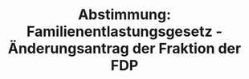 ---
abstimmung:
  abstimmung: 5
  bundestagssitzung: 137
  legislaturperiode: 19
categories:
- Todo
data:
- title: Abstimmungsergebnis 20191219_5-data.pdf
  url: /res/2021-btw/abstimmungsergebnisse/20191219_5-data.pdf
- title: Abstimmungsergebnis 20191219_5_xls-data.xlsx
  url: /res/2021-btw/abstimmungsergebnisse/20191219_5_xls-data.xlsx
- title: Abstimmungsergebnis 20191219_5_xls-data.csv
  url: /res/2021-btw/abstimmungsergebnisse/csv/20191219_5_xls-data.csv
ergebnis:
  afd:
    enthaltung: 0
    gesamt: 90
    ja: 0
    nein: 75
    nichtabgegeben: 15
    ungueltig: 0
  bü90/gr:
    enthaltung: 63
    gesamt: 67
    ja: 0
    nein: 0
    nichtabgegeben: 4
    ungueltig: 0
  cdu/csu:
    enthaltung: 0
    gesamt: 246
    ja: 0
    nein: 230
    nichtabgegeben: 16
    ungueltig: 0
  die linke.:
    enthaltung: 1
    gesamt: 69
    ja: 54
    nein: 0
    nichtabgegeben: 14
    ungueltig: 0
  fdp:
    enthaltung: 0
    gesamt: 80
    ja: 0
    nein: 71
    nichtabgegeben: 9
    ungueltig: 0
  file: 20191219_5_xls-data.xlsx
  fraktionslos:
    enthaltung: 1
    gesamt: 5
    ja: 1
    nein: 1
    nichtabgegeben: 2
    ungueltig: 0
  spd:
    enthaltung: 0
    gesamt: 152
    ja: 0
    nein: 132
    nichtabgegeben: 20
    ungueltig: 0
layout: abstimmung
links:
- title: Link zu bundestag.de
  url: https://www.bundestag.de/parlament/plenum/abstimmung/abstimmung?id=552
preview: 'Deutscher Bundestag


  137. Sitzung des Deutschen Bundestages

  am Donnerstag, 19. Dezember 2019


  Endgültiges Ergebnis der Namentlichen Abstimmung Nr. 5


  Entschließungsantrag der Abgeordneten Dr. Kirsten Tackmann, Ralph Lenkert, Dr. Gesine

  Lötzsch, weiterer Abgeordneter und der Fraktion DIE LINKE.

  Entwurf eines Zweiten Gesetzes zur Änderung des Bundesnaturschutzgesetzes

  - Drucksachen 19/10899, 19/13289, 19/16148 und 16151 -'
tags:
- Todo
title: 'Abstimmung: Familienentlastungsgesetz - Änderungsantrag der Fraktion der FDP'
---